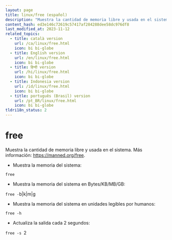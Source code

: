 ```yaml
---
layout: page
title: linux/free (español)
description: "Muestra la cantidad de memoria libre y usada en el sistema."
content_hash: ed3e146c72619c57417af284288dee58dc976df8
last_modified_at: 2023-11-12
related_topics:
  - title: català version
    url: /ca/linux/free.html
    icon: bi bi-globe
  - title: English version
    url: /en/linux/free.html
    icon: bi bi-globe
  - title: हिन्दी version
    url: /hi/linux/free.html
    icon: bi bi-globe
  - title: Indonesia version
    url: /id/linux/free.html
    icon: bi bi-globe
  - title: português (Brasil) version
    url: /pt_BR/linux/free.html
    icon: bi bi-globe
tldri18n_status: 2
---
```

# free

Muestra la cantidad de memoria libre y usada en el sistema.
Más información: <https://manned.org/free>.

- Muestra la memoria del sistema:

`free`

- Muestra la memoria del sistema en Bytes/KB/MB/GB:

`free -`<span class="tldr-var badge badge-pill bg-dark-lm bg-white-dm text-white-lm text-dark-dm font-weight-bold">b|k|m|g</span>

- Muestra la memoria del sistema en unidades legibles por humanos:

`free -h`

- Actualiza la salida cada 2 segundos:

`free -s `<span class="tldr-var badge badge-pill bg-dark-lm bg-white-dm text-white-lm text-dark-dm font-weight-bold">2</span>
